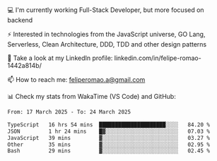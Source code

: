 💻 I'm currently working Full-Stack Developer, but more focused on backend

⚡ Interested in technologies from the JavaScript universe, GO Lang, Serverless, Clean Architecture, DDD, TDD and other design patterns

👥 Take a look at my LinkedIn profile: linkedin.com/in/felipe-romao-1442a814b/

📫 How to reach me: feliperomao.a@gmail.com

📊 Check my stats from WakaTime (VS Code) and GitHub:

<!--START_SECTION:waka-->

```txt
From: 17 March 2025 - To: 24 March 2025

TypeScript   16 hrs 54 mins  █████████████████████░░░░   84.20 %
JSON         1 hr 24 mins    █▓░░░░░░░░░░░░░░░░░░░░░░░   07.03 %
JavaScript   39 mins         ▓░░░░░░░░░░░░░░░░░░░░░░░░   03.27 %
Other        35 mins         ▓░░░░░░░░░░░░░░░░░░░░░░░░   02.95 %
Bash         29 mins         ▓░░░░░░░░░░░░░░░░░░░░░░░░   02.45 %
```

<!--END_SECTION:waka-->
